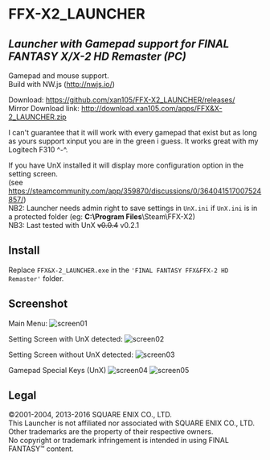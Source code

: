 # FFX-X2_LAUNCHER
*Launcher with Gamepad support for FINAL FANTASY X/X-2 HD Remaster (PC)*
--------------------------------

Gamepad and mouse support.<br />
Build with NW.js (http://nwjs.io/)<br />

Download: https://github.com/xan105/FFX-X2_LAUNCHER/releases/ <br/>
Mirror Download link: http://download.xan105.com/apps/FFX&X-2_LAUNCHER.zip

I can't guarantee that it will work with every gamepad that exist but as long as yours support xinput you are in the green i guess. It works great with my Logitech F310 ^-^.

If you have UnX installed it will display more configuration option in the setting screen.<br /> 
(see https://steamcommunity.com/app/359870/discussions/0/364041517007524857/)<br /> 
NB2: Launcher needs admin right to save settings in ```UnX.ini``` if ```UnX.ini``` is in a protected folder (eg: **C:\Program Files**\Steam\FFX-X2\)<br />
NB3: Last tested with UnX ~~v0.0.4~~ v0.2.1<br />

Install
-------

Replace ```FFX&X-2_LAUNCHER.exe``` in the ```'FINAL FANTASY FFX&FFX-2 HD Remaster'``` folder.

Screenshot
----------

Main Menu:
![screen01](https://cloud.githubusercontent.com/assets/14090532/15367796/c4f818da-1d54-11e6-97d5-cb3a9fe13895.png)

Setting Screen with UnX detected:
![screen02](https://cloud.githubusercontent.com/assets/14090532/15367806/cf73912c-1d54-11e6-81d2-bc3d0222aa04.png)

Setting Screen without UnX detected:
![screen03](https://cloud.githubusercontent.com/assets/14090532/15367807/cfd3e55e-1d54-11e6-9179-1ffd4bfa12c6.png)

Gamepad Special Keys (UnX)
![screen04](https://cloud.githubusercontent.com/assets/14090532/15409018/2942f880-1e3d-11e6-9361-b92b5aab3b5d.png)
![screen05](https://cloud.githubusercontent.com/assets/14090532/15409020/2b54ba28-1e3d-11e6-891e-3c1ef16fb54c.png)

Legal
-----
©2001-2004, 2013-2016 SQUARE ENIX CO., LTD.<br />
This Launcher is not affiliated nor associated with SQUARE ENIX CO., LTD.<br />
Other trademarks are the property of their respective owners.<br />
No copyright or trademark infringement is intended in using FINAL FANTASY™ content.<br />
